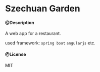 Szechuan Garden
===

#### @Description
A web app for a restaurant.

used framework:
`spring boot`
`angularjs` etc.


#### @License

MIT